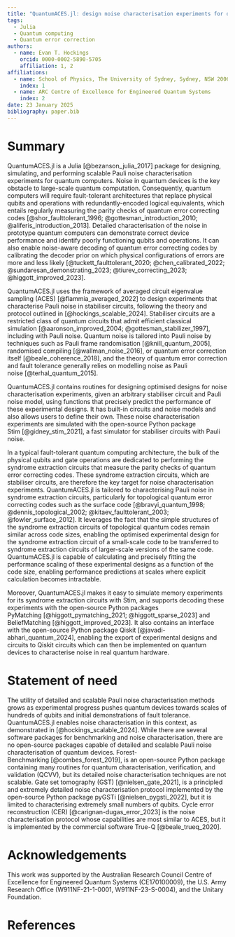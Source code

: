 ```yaml
---
title: "QuantumACES.jl: design noise characterisation experiments for quantum computers"
tags:
  - Julia
  - Quantum computing
  - Quantum error correction
authors:
  - name: Evan T. Hockings
    orcid: 0000-0002-5890-5705
    affiliation: 1, 2
affiliations:
  - name: School of Physics, The University of Sydney, Sydney, NSW 2006, Australia
    index: 1
  - name: ARC Centre of Excellence for Engineered Quantum Systems
    index: 2
date: 23 January 2025
bibliography: paper.bib
---
```


# Summary

QuantumACES.jl is a Julia&nbsp;[@bezanson_julia_2017] package for designing, simulating, and performing scalable Pauli noise characterisation experiments for quantum computers.
Noise in quantum devices is the key obstacle to large-scale quantum computation.
Consequently, quantum computers will require fault-tolerant architectures that replace physical qubits and operations with redundantly-encoded logical equivalents, which entails regularly measuring the parity checks of quantum error correcting codes&nbsp;[@shor_faulttolerant_1996; @gottesman_introduction_2010; @aliferis_introduction_2013].
Detailed characterisation of the noise in prototype quantum computers can demonstrate correct device performance and identify poorly functioning qubits and operations.
It can also enable noise-aware decoding of quantum error correcting codes by calibrating the decoder prior on which physical configurations of errors are more and less likely&nbsp;[@tuckett_faulttolerant_2020; @chen_calibrated_2022; @sundaresan_demonstrating_2023; @tiurev_correcting_2023; @higgott_improved_2023].

QuantumACES.jl uses the framework of averaged circuit eigenvalue sampling (ACES)&nbsp;[@flammia_averaged_2022] to design experiments that characterise Pauli noise in stabiliser circuits, following the theory and protocol outlined in&nbsp;[@hockings_scalable_2024].
Stabiliser circuits are a restricted class of quantum circuits that admit efficient classical simulation&nbsp;[@aaronson_improved_2004; @gottesman_stabilizer_1997], including with Pauli noise.
Quantum noise is tailored into Pauli noise by techniques such as Pauli frame randomisation&nbsp;[@knill_quantum_2005], randomised compiling&nbsp;[@wallman_noise_2016], or quantum error correction itself&nbsp;[@beale_coherence_2018], and the theory of quantum error correction and fault tolerance generally relies on modelling noise as Pauli noise&nbsp;[@terhal_quantum_2015].

QuantumACES.jl contains routines for designing optimised designs for noise characterisation experiments, given an arbitrary stabiliser circuit and Pauli noise model, using functions that precisely predict the performance of these experimental designs.
It has built-in circuits and noise models and also allows users to define their own.
These noise characterisation experiments are simulated with the open-source Python package Stim&nbsp;[@gidney_stim_2021], a fast simulator for stabiliser circuits with Pauli noise.

In a typical fault-tolerant quantum computing architecture, the bulk of the physical qubits and gate operations are dedicated to performing the syndrome extraction circuits that measure the parity checks of quantum error correcting codes.
These syndrome extraction circuits, which are stabiliser circuits, are therefore the key target for noise characterisation experiments.
QuantumACES.jl is tailored to characterising Pauli noise in syndrome extraction circuits, particularly for topological quantum error correcting codes such as the surface code&nbsp;[@bravyi_quantum_1998; @dennis_topological_2002; @kitaev_faulttolerant_2003; @fowler_surface_2012].
It leverages the fact that the simple structures of the syndrome extraction circuits of topological quantum codes remain similar across code sizes, enabling the optimised experimental design for the syndrome extraction circuit of a small-scale code to be transferred to syndrome extraction circuits of larger-scale versions of the same code.
QuantumACES.jl is capable of calculating and precisely fitting the performance scaling of these experimental designs as a function of the code size, enabling performance predictions at scales where explicit calculation becomes intractable.

Moreover, QuantumACES.jl makes it easy to simulate memory experiments for its syndrome extraction circuits with Stim, and supports decoding these experiments with the open-source Python packages PyMatching&nbsp;[@higgott_pymatching_2021; @higgott_sparse_2023] and BeliefMatching&nbsp;[@higgott_improved_2023].
It also contains an interface with the open-source Python package Qiskit&nbsp;[@javadi-abhari_quantum_2024], enabling the export of experimental designs and circuits to Qiskit circuits which can then be implemented on quantum devices to characterise noise in real quantum hardware.

# Statement of need

The utility of detailed and scalable Pauli noise characterisation methods grows as experimental progress pushes quantum devices towards scales of hundreds of qubits and initial demonstrations of fault tolerance.
QuantumACES.jl enables noise characterisation in this context, as demonstrated in&nbsp;[@hockings_scalable_2024].
While there are several software packages for benchmarking and noise characterisation, there are no open-source packages capable of detailed and scalable Pauli noise characterisation of quantum devices.
Forest-Benchmarking&nbsp;[@combes_forest_2019], is an open-source Python package containing many routines for quantum characterisation, verification, and validation (QCVV), but its detailed noise characterisation techniques are not scalable.
Gate set tomography (GST)&nbsp;[@nielsen_gate_2021], is a principled and extremely detailed noise characterisation protocol implemented by the open-source Python package pyGSTi&nbsp;[@nielsen_pygsti_2022], but it is limited to characterising extremely small numbers of qubits.
Cycle error reconstruction (CER)&nbsp;[@carignan-dugas_error_2023] is the noise characterisation protocol whose capabilities are most similar to ACES, but it is implemented by the commercial software True-Q&nbsp;[@beale_trueq_2020].

# Acknowledgements

This work was supported by the Australian Research Council Centre of Excellence for Engineered Quantum Systems (CE170100009), the U.S. Army Research Office (W911NF-21-1-0001, W911NF-23-S-0004), and the Unitary Foundation.

# References
